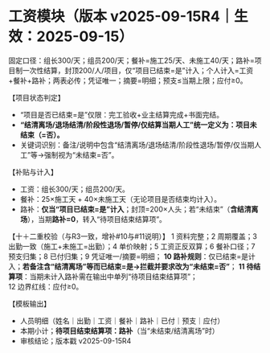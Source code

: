 # 工资模块（版本 v2025-09-15R4｜生效：2025-09-15）
固定口径：组长300/天；组员200/天；餐补=施工25/天、未施工40/天；路补=项目制一次性结算，封顶200/人/项目，仅“项目已结束=是”计入；个人计入=工资+餐补+路补；两表必传；凭证唯一；摘要=明细；预支≤当期上限；应付≥0。

【项目状态判定】
- “项目是否已结束=是”仅限：完工验收+业主结算完成+书面完结。
- **“结清离场/退场结清/阶段性退场/暂停/仅结算当期人工”统一定义为：项目未结束（=否）。**
- 关键词识别：备注/说明中包含“结清离场/退场结清/阶段性退场/暂停/仅当期人工”等→强制视为“未结束=否”。

【补贴与计入】
- 工资：组长300/天；组员200/天。
- 餐补：25×施工天 + 40×未施工天（无论项目是否结束均计入）。
- 路补：**仅当“项目已结束=是”计入**；封顶=200×人头；若“未结束”（**含结清离场**），当期**路补=0**，转入“待项目结束结算项”。

【十＋二重校验（与R3一致，增补#10与#11说明）】
1 资料完整；2 周期覆盖；3 出勤一致（施工+未施工=出勤）；4 单价映射；5 工资正反双算；6 餐补口径；7 预支归集；8 已付归集；9 凭证唯一/摘要=明细；
**10 路补规则**：仅已结束=是计入；**若备注含“结清离场”等而已结束=是→拦截并要求改为“未结束=否”**；
**11 待结算项**：当期未计入路补需在输出中单列“待项目结束结算项”；  
12 边界红线：应付≥0。

【模板输出】
- 人员明细（姓名｜出勤｜工资｜餐补｜路补｜已付｜预支｜应付）
- 本期小计；**待项目结束结算项：路补**（当“未结束/结清离场”时）
- 审核结论；版本戳 v2025-09-15R4
